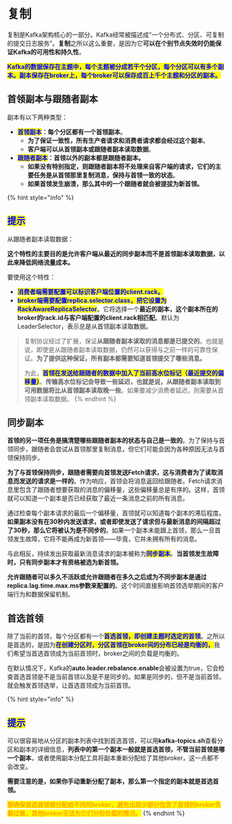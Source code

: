 # 复制

复制是Kafka架构核心的一部分。Kafka经常被描述成“一个分布式、分区、可复制的提交日志服务”。**复制**之所以这么重要，是因为它**可以在个别节点失效时仍能保证Kafka的可用性和持久性**。

<mark style="color:blue;">**Kafka的数据保存在主题中，每个主题被分成若干个分区，每个分区可以有多个副本。副本保存在broker上，每个broker可以保存成百上千个主题和分区的副本。**</mark>

## 首领副本与跟随者副本

副本有以下两种类型：

* <mark style="color:blue;">**首领副本**</mark>**：每个分区都有一个首领副本**。
  * **为了保证一致性，所有生产者请求和消费者请求都会经过这个副本**。
  * **客户端可以从首领副本或跟随者副本读取数据**。
* <mark style="color:blue;">**跟随者副本**</mark>**：首领以外的副本都是跟随者副本。**
  * **如果没有特别指定，则跟随者副本将不处理来自客户端的请求，它们的主要任务是从首领那里复制消息，保持与首领一致的状态**。
  * **如果首领发生崩溃，那么其中的一个跟随者就会被提拔为新首领。**

{% hint style="info" %}
## <mark style="color:blue;">提示</mark>

从跟随者副本读取数据：

**这个特性的主要目的是允许客户端从最近的同步副本而不是首领副本读取数据，以此来降低网络流量成本。**

要使用这个特性：

* <mark style="color:blue;">**消费者端需要配置可以标识客户端位置的client.rack。**</mark>
* <mark style="color:blue;">**broker端需要配置replica.selector.class，把它设置为RackAwareReplicaSelector**</mark>。它将选择一个**最近的副本，这个副本所在的broker的rack.id与客户端配置的client.rack相匹配**。默认为LeaderSelector，表示总是从首领副本读取数据。

> 复制协议经过了扩展，保证**从跟随者副本读取的消息都是已提交的**。也就是说，即使是从跟随者副本读取数据，仍然可以获得与之前一样的可靠性保证。**为了提供这种保证，所有副本都需要知道首领提交了哪些消息。**
>
> 为此，<mark style="color:blue;">**首领在发送给跟随者的数据中加入了当前高水位标记（最近提交的偏移量）**</mark>。**传输高水位标记会导致一些延迟，也就是说，从跟随者副本读取到可用数据将比从首领副本读取晚一些**。如果要减少消费者延迟，则需要从首领副本读取数据。
{% endhint %}

## 同步副本

**首领的另一项任务是搞清楚哪些跟随者副本的状态与自己是一致的**。为了保持与首领同步，跟随者会尝试从首领那里复制消息，但它们可能会因为各种原因无法与首领保持同步。

**为了与首领保持同步，跟随者需要向首领发送Fetch请求，这与消费者为了读取消息而发送的请求是一样的**。作为响应，首领会将消息返回给跟随者。Fetch请求消息里包含了跟随者想要获取的消息的偏移量，这些偏移量总是有序的。这样，首领就可以知道一个副本是否已经获取了最近一条消息之前的所有消息。

通过检查每个副本请求的最后一个偏移量，首领就可以知道每个副本的滞后程度。**如果副本没有在30秒内发送请求，或者即使发送了请求但与最新消息的间隔超过了30秒，那么它将被认为是不同步的**。如果一个副本未能跟上首领，那么一旦首领发生故障，它将不能再成为新首领——毕竟，它并未拥有所有的消息。

与此相反，持续发出获取最新消息请求的副本被称为<mark style="color:blue;">**同步副本**</mark>。**当首领发生故障时，只有同步副本才有资格被选为新首领。**

**允许跟随者可以多久不活跃或允许跟随者在多久之后成为不同步副本是通过replica.lag.time.max.ms参数来配置的**。这个时间直接影响首领选举期间的客户端行为和数据保留机制。

## 首选首领

除了当前的首领，每个分区都有一个<mark style="color:blue;">**首选首领，即创建主题时选定的首领**</mark>。之所以是首选的，是因为<mark style="color:blue;">**在创建分区时，分区首领在broker间的分布已经是均衡的，**</mark>我们希望当首选首领成为当前首领时，broker之间的负载是均衡的。

在默认情况下，Kafka的**auto.leader.rebalance.enable**会被设置为true，它会检查首选首领是不是当前首领以及是不是同步的。如果是同步的，但不是当前首领，就会触发首领选举，让首选首领成为当前首领。

{% hint style="info" %}
## <mark style="color:blue;">提示</mark>

可以很容易地从分区的副本列表中找到首选首领，可以用**kafka-topics.sh**查看分区和副本的详细信息，**列表中的第一个副本一般就是首选首领，不管当前首领是哪一个副本**，或者使用副本分配工具将副本重新分配给了其他broker，这一点都不会改变。

**需要注意的是，如果你手动重新分配了副本，那么第一个指定的副本就是首选首领。**

<mark style="color:orange;">**要确保首选首领被分配给不同的broker，避免出现少部分包含了首领的broker负载过重，其他broker无法为它们分担负载的情况。**</mark>
{% endhint %}
